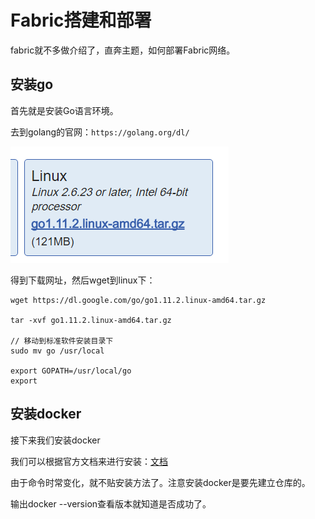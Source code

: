 # Fabric搭建和部署
fabric就不多做介绍了，直奔主题，如何部署Fabric网络。

## 安装go
首先就是安装Go语言环境。

去到golang的官网：`https://golang.org/dl/`

![](image/fabric0.png)

得到下载网址，然后wget到linux下：

```
wget https://dl.google.com/go/go1.11.2.linux-amd64.tar.gz

tar -xvf go1.11.2.linux-amd64.tar.gz

// 移动到标准软件安装目录下
sudo mv go /usr/local 

export GOPATH=/usr/local/go
export 
```

## 安装docker
接下来我们安装docker

我们可以根据官方文档来进行安装：[文档](https://docs.docker.com/install/linux/docker-ce/ubuntu/#prerequisites)

由于命令时常变化，就不贴安装方法了。注意安装docker是要先建立仓库的。

输出docker --version查看版本就知道是否成功了。